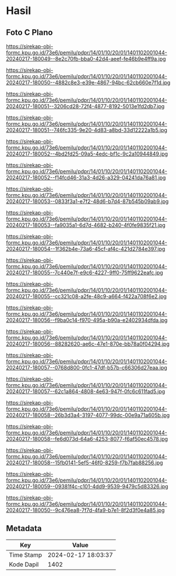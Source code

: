 # Hasil

## Foto C Plano

https://sirekap-obj-formc.kpu.go.id/73e6/pemilu/pdpr/14/01/10/20/01/1401102001044-20240217-180049--8e2c70fb-bba0-42d4-aeef-fe46b9e4ff9a.jpg

https://sirekap-obj-formc.kpu.go.id/73e6/pemilu/pdpr/14/01/10/20/01/1401102001044-20240217-180050--4882c8e3-e39e-4867-94bc-62cb660e7f1d.jpg

https://sirekap-obj-formc.kpu.go.id/73e6/pemilu/pdpr/14/01/10/20/01/1401102001044-20240217-180051--3206cd28-72f4-4877-8192-5013e1fd2db7.jpg

https://sirekap-obj-formc.kpu.go.id/73e6/pemilu/pdpr/14/01/10/20/01/1401102001044-20240217-180051--746fc335-9e20-4d83-a8bd-33d12222a1b5.jpg

https://sirekap-obj-formc.kpu.go.id/73e6/pemilu/pdpr/14/01/10/20/01/1401102001044-20240217-180052--4bd2fd25-09a5-4edc-bf1c-9c2a10944849.jpg

https://sirekap-obj-formc.kpu.go.id/73e6/pemilu/pdpr/14/01/10/20/01/1401102001044-20240217-180052--f14fcd46-31a3-4d26-a329-04241da76a81.jpg

https://sirekap-obj-formc.kpu.go.id/73e6/pemilu/pdpr/14/01/10/20/01/1401102001044-20240217-180053--0833f3a1-e7f2-48d6-b7d4-87b545b09ab9.jpg

https://sirekap-obj-formc.kpu.go.id/73e6/pemilu/pdpr/14/01/10/20/01/1401102001044-20240217-180053--fa9035a1-6d7d-4682-b240-4f0fe9835f21.jpg

https://sirekap-obj-formc.kpu.go.id/73e6/pemilu/pdpr/14/01/10/20/01/1401102001044-20240217-180054--1f362b4e-73a6-45cf-af4c-421d2784e397.jpg

https://sirekap-obj-formc.kpu.go.id/73e6/pemilu/pdpr/14/01/10/20/01/1401102001044-20240217-180055--7c440e7f-e9c6-4227-9ff0-75ff9622eafc.jpg

https://sirekap-obj-formc.kpu.go.id/73e6/pemilu/pdpr/14/01/10/20/01/1401102001044-20240217-180055--cc321c08-a2fe-48c9-a664-f422a708f6e2.jpg

https://sirekap-obj-formc.kpu.go.id/73e6/pemilu/pdpr/14/01/10/20/01/1401102001044-20240217-180056--f9ba0c14-f970-495a-b90a-e2402934dfda.jpg

https://sirekap-obj-formc.kpu.go.id/73e6/pemilu/pdpr/14/01/10/20/01/1401102001044-20240217-180056--88282620-ae6c-47e1-870e-bb78a0f04294.jpg

https://sirekap-obj-formc.kpu.go.id/73e6/pemilu/pdpr/14/01/10/20/01/1401102001044-20240217-180057--0768d800-0fc1-47df-b57b-c66306d27eaa.jpg

https://sirekap-obj-formc.kpu.go.id/73e6/pemilu/pdpr/14/01/10/20/01/1401102001044-20240217-180057--62c1a864-4808-4e63-947f-0fc6c611fad5.jpg

https://sirekap-obj-formc.kpu.go.id/73e6/pemilu/pdpr/14/01/10/20/01/1401102001044-20240217-180058--26b3d3a4-3197-4077-99dc-00e9a71a605b.jpg

https://sirekap-obj-formc.kpu.go.id/73e6/pemilu/pdpr/14/01/10/20/01/1401102001044-20240217-180058--fe6d073d-64a6-4253-8077-f6af50ec4578.jpg

https://sirekap-obj-formc.kpu.go.id/73e6/pemilu/pdpr/14/01/10/20/01/1401102001044-20240217-180058--15fb0141-5ef5-46f0-8259-f7b7fab88256.jpg

https://sirekap-obj-formc.kpu.go.id/73e6/pemilu/pdpr/14/01/10/20/01/1401102001044-20240217-180059--09381f4c-c101-4dd9-9539-9479c5d83326.jpg

https://sirekap-obj-formc.kpu.go.id/73e6/pemilu/pdpr/14/01/10/20/01/1401102001044-20240217-180050--9c476ea8-7f7d-4fa9-b7e1-8f2d3f0e4a85.jpg


## Metadata

| Key        | Value               |
| ---------- | ------------------- |
| Time Stamp | 2024-02-17 18:03:37 |
| Kode Dapil | 1402                |



